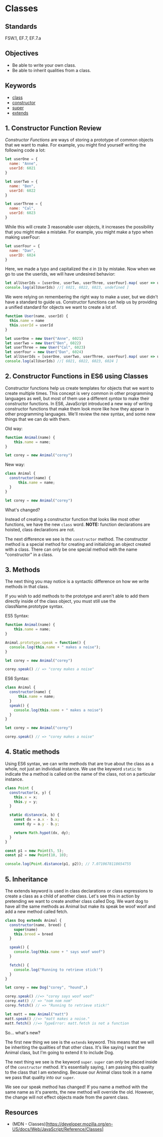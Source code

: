 # Classes

## Standards
FSW.1, EF.7, EF.7.a

## Objectives
* Be able to write your own class.
* Be able to inherit  qualities from a class.

## Keywords
* [class](https://www.w3schools.com/js/js_classes.asp)
* [constructor](https://developer.mozilla.org/en-US/docs/Web/JavaScript/Reference/Classes/constructor)
* [super](https://developer.mozilla.org/en-US/docs/Web/JavaScript/Reference/Classes/constructor)
* [extends](https://developer.mozilla.org/en-US/docs/Web/JavaScript/Reference/Classes/extends)

## 1. Constructor Function Review

*Constructor Functions* are ways of storing a prototype of common objects that we want to make. For example, you might find yourself writing the following code a lot:

```js
let userOne = {
  name: "Anne",
  userId: 6021
}

let userTwo = {
  name: "Ben",
  userId: 6022
}

let userThree = {
  name: "Cal",
  userId: 6023
}
```

While this will create 3 reasonable user objects, it increases the possibility that you might make a mistake. For example, you might make a typo when making userFour:

```js
let userFour = {
  name: "Dan",
  userID: 6024
}
```

Here, we made a typo and capitalized the `d` in `ID` by mistake.  Now when we go to use the userIds, we will have undesired behavior:

```js
let allUserIds = [userOne, userTwo, userThree, userFour].map( user => user.userId )
console.log(allUserIds) //[ 6021, 6022, 6023, undefined ]
```

We were relying on remembering the right way to make a user, but we didn't have a standard to guide us.  Constructor functions can help us by providing a unified standard for objects we want to create a lot of.

```js
function User(name, userId) {
  this.name = name
  this.userId = userId
}
```

```js
let userOne = new User("Anne", 6021)
let userTwo = new User("Ben", 6022)
let userThree = new User("Cal", 6023)
let userFour = new User("Dan", 6024)
let allUserIds = [userOne, userTwo, userThree, userFour].map( user => user.userId )
console.log(allUserIds) //[ 6021, 6022, 6023, 6024 ]
```

## 2. Constructor Functions in ES6 using Classes

Constructor functions help us create templates for objects that we want to create multiple times.  This concept is very common in other programming languages as well, but most of them use a different *syntax* to make their constructor functions.  In ES6, JavaScript introduced a new way of writing constructor functions that make them look more like how they appear in other programming languages.  We'll review the new syntax, and some new things that we can do with them.

Old way:

```js
function Animal(name) {
    this.name = name;
}

let corey = new Animal("corey")
```

New way:

```js
class Animal {
  constructor(name) {
      this.name = name;
  }
}

let corey = new Animal("corey")
```

What's changed?

Instead of creating a constructor function that looks like most other functions, we have the new `class` word.
__NOTE:__ function declarations are hoisted, class declarations are not.

The next difference we see is the `constructor` method. The constructor method is a special method for creating and
initializing an object created with a class. There can only be one special method with the name "constructor" in a class.


## 3. Methods

The next thing you may notice is a syntactic difference on how we write methods in that class.

If you wish to add methods to the prototype and aren't able to add them directly inside of the class object, you must
still use the className.prototype syntax.

ES5 Syntax:

```js
function Animal(name) {
    this.name = name;
}

Animal.prototype.speak = function() {
  console.log(this.name + " makes a noise");
}

let corey = new Animal("corey")

corey.speak() // => "corey makes a noise"
```

ES6 Syntax:

```js
class Animal {
  constructor(name) {
      this.name = name;
  }
  speak() {
    console.log(this.name + " makes a noise")
  }
}

let corey = new Animal("corey")

corey.speak() // => "corey makes a noise"
```

## 4. Static methods

Using ES6 syntax, we can write methods that are true about the class as a whole, not just an individual instance.  We use the keyword `static` to indicate the a method is called on the name of the class, not on a particular instance.

```js
class Point {
  constructor(x, y) {
    this.x = x;
    this.y = y;
  }

  static distance(a, b) {
    const dx = a.x - b.x;
    const dy = a.y - b.y;

    return Math.hypot(dx, dy);
  }
}

const p1 = new Point(5, 5);
const p2 = new Point(10, 10);

console.log(Point.distance(p1, p2)); // 7.0710678118654755
```

## 5. Inheritance

The extends keyword is used in class declarations or class expressions to create a class as a child of another class.
Let's see this in action by pretending we want to create another class called Dog. We want dog to have all the same methods as Animal
but make its speak be woof woof and add a new method called fetch.

```js
class Dog extends Animal {
  constructor(name, breed) {
    super(name)
    this.breed = breed
  }

  speak() {
    console.log(this.name + " says woof woof")
  }

  fetch() {
    console.log("Running to retrieve stick!")
  }
}

let corey = new Dog("corey", "hound",)

corey.speak() //=> "corey says woof woof"
corey.eat() // => "nom nom nom"
corey.fetch() // => "Running to retrieve stick!"

let matt = new Animal("matt")
matt.speak() //=> "matt makes a noise."
matt.fetch() //=> TypeError: matt.fetch is not a function


```

So... what's new?

The first new thing we see is the `extends` keyword. This means that we will be inheriting the qualities of that other class.
It's like saying I want the Animal class, but I'm going to extend it to include Dog.

The next thing we see is the keyword `super`. `super` can _only_ be placed inside of the `constructor` method. It's essentially
saying, I am passing this quality to the class that I am extending. Because our Animal class took in a name we pass that quality
into our `super`.

We see our speak method has changed! If you name a method with the same name as it's parents, the new method will override the
old. However, the change will not effect objects made from the parent class.

## Resources
* (MDN - Classes)[https://developer.mozilla.org/en-US/docs/Web/JavaScript/Reference/Classes]
